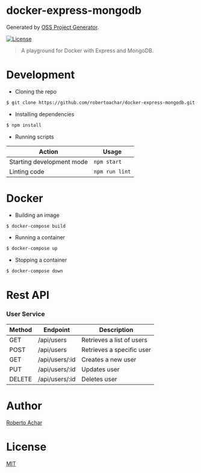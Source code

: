 # docker-express-mongodb

Generated by [OSS Project Generator](http://bit.ly/generator-oss-project).

[![License][license-badge]][license-url]

> A playground for Docker with Express and MongoDB.

# Development

* Cloning the repo

```bash
$ git clone https://github.com/robertoachar/docker-express-mongodb.git
```

* Installing dependencies

```bash
$ npm install
```

* Running scripts

| Action                    | Usage          |
| ------------------------- | -------------- |
| Starting development mode | `npm start`    |
| Linting code              | `npm run lint` |

# Docker

* Building an image

```bash
$ docker-compose build
```

* Running a container

```bash
$ docker-compose up
```

* Stopping a container

```bash
$ docker-compose down
```

# Rest API

### User Service

| Method | Endpoint       | Description               |
| ------ | -------------- | ------------------------- |
| GET    | /api/users     | Retrieves a list of users |
| POST   | /api/users     | Retrieves a specific user |
| GET    | /api/users/:id | Creates a new user        |
| PUT    | /api/users/:id | Updates user              |
| DELETE | /api/users/:id | Deletes user              |

# Author

[Roberto Achar](https://twitter.com/robertoachar)

# License

[MIT](https://github.com/robertoachar/docker-express-mongodb/blob/master/LICENSE)

[license-badge]: https://img.shields.io/github/license/robertoachar/docker-express-mongodb.svg
[license-url]: https://opensource.org/licenses/MIT
